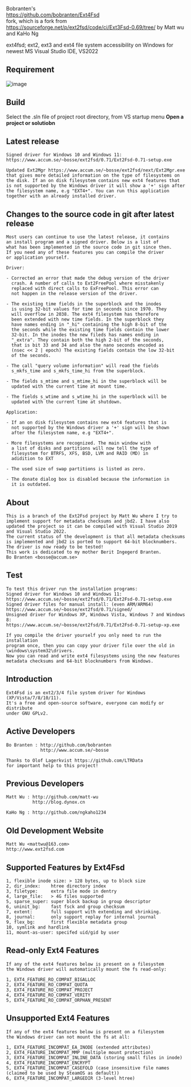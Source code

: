 Bobranten's   
https://github.com/bobranten/Ext4Fsd   
fork, which is a fork from https://sourceforge.net/p/ext2fsd/code/ci/Ext3Fsd-0.69/tree/ by Matt wu and KaHo Ng    

ext4fsd; ext2, ext3 and ext4 file system accessibility on Windows for newest MS Visual Studio IDE, VS2022

Requirement
-----------
![image](https://github.com/user-attachments/assets/e34ddc0c-303c-4040-ba4c-27a7ee1814f7)

Build
-----
Select the .sln file of project root directory, from VS startup menu **Open a project or solutiobn**

Latest release
--------------

    Signed driver for Windows 10 and Windows 11:
    https://www.accum.se/~bosse/ext2fsd/0.71/Ext2Fsd-0.71-setup.exe

    Updated Ext2Mgr https://www.accum.se/~bosse/ext2fsd/next/Ext2Mgr.exe
    that gives more detailed information on the type of filesystems on
    the disk. If an on disk filesystem contains new ext4 features that
    is not supported by the Windows driver it will show a '+' sign after
    the filesystem name, e.g "EXT4+". You can run this application
    together with an already installed driver.


Changes to the source code in git after latest release
------------------------------------------------------

    Most users can continue to use the latest release, it contains
    an install program and a signed driver. Below is a list of
    what has been implemented in the source code in git since then.
    If you need any of these features you can compile the driver
    or application yourself.

    Driver:

    - Corrected an error that made the debug version of the driver
      crash. A number of calls to Ext2FreePool where misstakenly
      replaced with direct calls to ExFreePool. This error can
      not happen in the release version of the driver.

    - The existing time fields in the superblock and the inodes
      is using 32-bit values for time in seconds since 1970. They
      will overflow in 2038. The ext4 filesystem has therefore
      been extended with new time fields. In the superblock they
      have names ending in "_hi" containing the high 8-bit of the
      the seconds while the existing time fields contain the lower
      32-bit. In the inodes the new fileds has names ending in
      "_extra". They contain both the high 2-bit of the seconds,
      that is bit 33 and 34 and also the nano seconds encoded as
      (nsec << 2 | epoch) The existing fields contain the low 32-bit
      of the seconds.

    - The call "query volume information" will read the fields
      s_mkfs_time and s_mkfs_time_hi from the superblock.

    - The fields s_mtime and s_mtime_hi in the superblock will be
      updated with the current time at mount time.

    - The fields s_wtime and s_wtime_hi in the superblock will be
      updated with the current time at shutdown.

    Application:

    - If an on disk filesystem contains new ext4 features that is
      not supported by the Windows driver a '+' sign will be shown
      after the filesystem name, e.g "EXT4+".

    - More filesystems are recognized. The main window with
      a list of disks and partitions will now tell the type of
      filesystem for BTRFS, XFS, BSD, LVM and RAID (MD) in
      adidition to EXT

    - The used size of swap partitions is listed as zero.

    - The donate dialog box is disabled because the information in
      it is outdated.


About
-----

    This is a branch of the Ext2Fsd project by Matt Wu where I try to
    implement support for metadata checksums and jbd2. I have also
    updated the project so it can be compiled with Visual Studio 2019
    and Visual Studio 2022.
    The current status of the development is that all metadata checksums
    is implemented and jbd2 is ported to support 64-bit blocknumbers.
    The driver is now ready to be tested!
    This work is dedicated to my mother Berit Ingegerd Branten.
    Bo Branten <bosse@accum.se>


Test
----

    To test this driver run the installation programs:
    Signed driver for Windows 10 and Windows 11:
    https://www.accum.se/~bosse/ext2fsd/0.71/Ext2Fsd-0.71-setup.exe
    Signed driver files for manual install: (even ARM/ARM64)
    https://www.accum.se/~bosse/ext2fsd/0.71/signed/
    Unsigned driver for Windows XP, Windows Vista, Windows 7 and Windows 8:
    https://www.accum.se/~bosse/ext2fsd/0.71/Ext2Fsd-0.71-setup-xp.exe

    If you compile the driver yourself you only need to run the installation
    program once, then you can copy your driver file over the old in
    \windows\system32\drivers.
    Now you can read and write ext4 filesystems using the new features
    metadata checksums and 64-bit blocknumbers from Windows.


Introduction
------------

    Ext4Fsd is an ext2/3/4 file system driver for Windows (XP/Vista/7/8/10/11).
    It's a free and open-source software, everyone can modify or distribute
    under GNU GPLv2.


Active Developers
-----------------

    Bo Branten : http://github.com/bobranten
                 http://www.accum.se/~bosse

    Thanks to Olof Lagerkvist https://github.com/LTRData
    for important help to this project!


Previous Developers
-------------------

    Matt Wu : http://github.com/matt-wu
              http://blog.dynox.cn

    KaHo Ng : http://github.com/ngkaho1234


Old Development Website
-----------------------

    Matt Wu <mattwu@163.com>
    http://www.ext2fsd.com


Supported Features by Ext4Fsd
-----------------------------

    1, flexible inode size: > 128 bytes, up to block size
    2, dir_index:    htree directory index
    3, filetype:     extra file mode in dentry
    4, large_file:   > 4G files supported
    5, sparse_super: super block backup in group descriptor
    6, uninit_bg:    fast fsck and group checksum
    7, extent:       full support with extending and shrinking.
    8, journal:      only support replay for internal journal
    9, flex_bg:      first flexible metadata group
    10, symlink and hardlink
    11, mount-as-user: specifed uid/gid by user


Read-only Ext4 Features
-----------------------

    If any of the ext4 features below is present on a filesystem
    the Windows driver will automatically mount the fs read-only:

    1, EXT4_FEATURE_RO_COMPAT_BIGALLOC
    2, EXT4_FEATURE_RO_COMPAT_QUOTA
    3, EXT4_FEATURE_RO_COMPAT_PROJECT
    4, EXT4_FEATURE_RO_COMPAT_VERITY
    5, EXT4_FEATURE_RO_COMPAT_ORPHAN_PRESENT


Unsupported Ext4 Features
---------------------------

    If any of the ext4 features below is present on a filesystem
    the Windows driver can not mount the fs at all:

    1, EXT4_FEATURE_INCOMPAT_EA_INODE (extended attributes)
    2, EXT4_FEATURE_INCOMPAT_MMP (multiple mount protection)
    3, EXT4_FEATURE_INCOMPAT_INLINE_DATA (storing small files in inode)
    4, EXT4_FEATURE_INCOMPAT_ENCRYPT
    5, EXT4_FEATURE_INCOMPAT_CASEFOLD (case insensitive file names (claimed to be used by SteamOS as default))
    6, EXT4_FEATURE_INCOMPAT_LARGEDIR (3-level htree)
